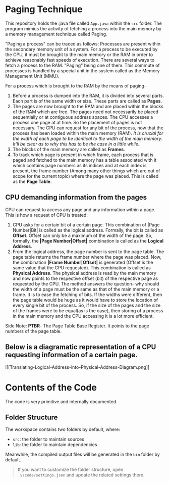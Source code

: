# Paging Technique

This repository holds the .java file called `App.java` within the `src` folder. The program mimics the activity of fetching a process into the main memory by a memory management technique called Paging.

"Paging a process" can be traced as follows:
Processes are present within the secondary memory unit of a system. For a process to be executed by the CPU, it must be brought to the main memory or the RAM in order to achieve reasonably fast speeds of execution. There are several ways to fetch a process to the RAM. "Paging" being one of them. This commute of processes is handled by a special unit in the system called as the Memory Management Unit (MMU).

For a process which is brought to the RAM by the means of paging- 
1. Before a process is dumped into the RAM, it is divided into several parts. Each part is of the same width or size. These parts are called as **Pages**.
2.  The pages are now brought to the RAM and are placed within the blocks of the RAM which are free. The pages need not necessarily be placed sequentially or at contiguous address spaces. The CPU accesses a process one page at at time. So the placement of pages is not necessary.
The CPU can request for any bit of the process, now that the process has been loaded within the main memory (RAM). 
*It is crucial for the width of each page to be identical to the width of the main memory. It'll be clear as to why this has to be the case in a little while.*
3. The blocks of the main memory are called as **Frames**.
4. To track which page is present in which frame, each process that is paged and fetched to the main memory has a table associated with it which contains page numbers as its indices and at each index is present, the frame number (Among many other things which are out of scope for the current topic) where the page was placed. This is called as the **Page Table**.

## CPU demanding information from the pages

CPU can request to access any page and any information within a page.
This is how a request of CPU is treated:
1. CPU asks for a certain bit of a certain page. This combination of |Page Number|Bit| is called as the logical address. Formally, the bit is called as **Offset**. Offset can only be a maximum of the width of the page. So, formally, the **|Page Number|Offset|** combination is called as the **Logical Address**.
2. From the logical address, the page number is sent to the page table. The page table returns the frame number where the page was placed. Now, the combination **|Frame Number|Offset|** is generated (Offset is the same value that the CPU requested). This combination is called as **Physical Address**. The physical address is read by the main memory and now points to the respective offset (bit) of the respective page as requested by the CPU.
The method answers the question- why should the width of a page must be the same as that of the main memory or a frame. It is to ease the fetching of bits. If the widths were different, then the page table would be huge as it would have to store the location of every single bit of the process. 
So, if the size of the pages and the size of the frames were to be equal(as is the case), then storing of a process in the main memory and the CPU accessing it is a lot more efficient.

Side Note: 
**PTBR**- The Page Table Base Register. It points to the page numbers of the page table.

## Below is a diagramatic representation of a CPU requesting information of a certain page.
![[Translating-Logical-Address-into-Physical-Address-Diagram.png]]


# Contents of the Code

The code is very primitive and internally documented. 

## Folder Structure

The workspace contains two folders by default, where:

- `src`: the folder to maintain sources
- `lib`: the folder to maintain dependencies

Meanwhile, the compiled output files will be generated in the `bin` folder by default.

> If you want to customize the folder structure, open `.vscode/settings.json` and update the related settings there.
